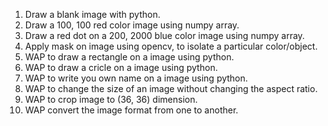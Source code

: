 1. Draw a blank image with python.
2. Draw a 100, 100 red color image using numpy array.
3. Draw a red dot on a 200, 2000 blue color image using numpy array.
4. Apply mask on image using opencv, to isolate a particular color/object.
5. WAP to draw a rectangle on a image using python.
6. WAP to draw a cricle on a image using python.
7. WAP to write you own name on a image using python.
8. WAP to change the size of an image without changing the aspect ratio.
9. WAP to crop image to (36, 36) dimension.
10. WAP convert the image format from one to another.
